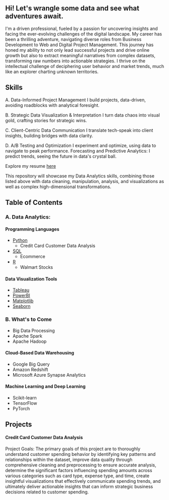 ## Hi! Let's wrangle some data and see what adventures await.

I'm a driven professional, fueled by a passion for uncovering insights and facing the ever-evolving challenges of the digital landscape. My career has been a thrilling adventure, navigating diverse roles from Business Development to Web and Digital Project Management. This journey has honed my ability to not only lead successful projects and drive online growth but also to extract meaningful narratives from complex datasets, transforming raw numbers into actionable strategies. I thrive on the intellectual challenge of deciphering user behavior and market trends, much like an explorer charting unknown territories.

## Skills
A. Data-Informed Project Management 
I build projects, data-driven, avoiding roadblocks with analytical foresight.

B. Strategic Data Visualization & Interpretation
I turn data chaos into visual gold, crafting stories for strategic wins.

C. Client-Centric Data Communication
I translate tech-speak into client insights, building bridges with data clarity.

D. A/B Testing and Optimization
I experiment and optimize, using data to navigate to peak performance.
Forecasting and Predictive Analytics: I predict trends, seeing the future in data's crystal ball.

Explore my resume [here](link.com) 

This repository will showcase my Data Analytics skills, combining those listed above with data cleaning, manipulation, analysis, and visualizations as well as complex high-dimensional transformations.

## Table of Contents

### A. Data Analytics:
#### Programming Languages
  - [Python]()
    - Credit Card Customer Data Analysis
  - [SQL]()
    - Ecommerce
  - [R]()
    - Walmart Stocks

#### Data Visualization Tools
  - [Tableau]()
  - [PowerBI]()
  - [Matplotlib]()
  - [Seaborn]()

### B. What's to Come
  - Big Data Processing
  - Apache Spark 
  - Apache Hadoop 

#### Cloud-Based Data Warehousing
  - Google Big Query 
  - Amazon Redshift
  - Microsoft Azure Synapse Analytics

#### Machine Learning and Deep Learning
  - Scikit-learn
  - TensorFlow
  - PyTorch

## Projects
#### Credit Card Customer Data Analysis
Project Goals:
The primary goals of this project are to thoroughly understand customer spending behavior by identifying key patterns and relationships within the dataset, improve data quality through comprehensive cleaning and preprocessing to ensure accurate analysis, determine the significant factors influencing spending amounts across various categories such as card type, expense type, and time, create insightful visualizations that effectively communicate spending trends, and ultimately deliver actionable insights that can inform strategic business decisions related to customer spending.
